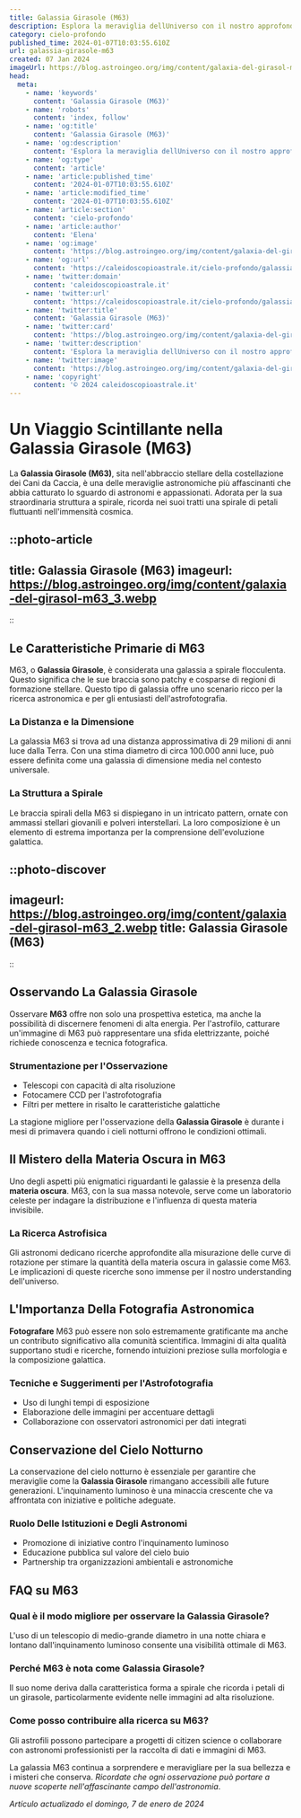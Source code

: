 ```yaml
---
title: Galassia Girasole (M63)
description: Esplora la meraviglia dellUniverso con il nostro approfondimento sulla Galassia Girasole (M63); struttura, miti e osservazione.
category: cielo-profondo
published_time: 2024-01-07T10:03:55.610Z
url: galassia-girasole-m63
created: 07 Jan 2024
imageUrl: https://blog.astroingeo.org/img/content/galaxia-del-girasol-m63_3.webp
head:
  meta:
    - name: 'keywords'
      content: 'Galassia Girasole (M63)'
    - name: 'robots'
      content: 'index, follow'
    - name: 'og:title'
      content: 'Galassia Girasole (M63)'
    - name: 'og:description'
      content: 'Esplora la meraviglia dellUniverso con il nostro approfondimento sulla Galassia Girasole (M63); struttura, miti e osservazione.'
    - name: 'og:type'
      content: 'article'
    - name: 'article:published_time'
      content: '2024-01-07T10:03:55.610Z'
    - name: 'article:modified_time'
      content: '2024-01-07T10:03:55.610Z'
    - name: 'article:section'
      content: 'cielo-profondo'
    - name: 'article:author'
      content: 'Elena'
    - name: 'og:image'
      content: 'https://blog.astroingeo.org/img/content/galaxia-del-girasol-m63_3.webp'
    - name: 'og:url'
      content: 'https://caleidoscopioastrale.it/cielo-profondo/galassia-girasole-m63'
    - name: 'twitter:domain'
      content: 'caleidoscopioastrale.it'
    - name: 'twitter:url'
      content: 'https://caleidoscopioastrale.it/cielo-profondo/galassia-girasole-m63'
    - name: 'twitter:title'
      content: 'Galassia Girasole (M63)'
    - name: 'twitter:card'
      content: 'https://blog.astroingeo.org/img/content/galaxia-del-girasol-m63_3.webp'
    - name: 'twitter:description'
      content: 'Esplora la meraviglia dellUniverso con il nostro approfondimento sulla Galassia Girasole (M63); struttura, miti e osservazione.'
    - name: 'twitter:image'
      content: 'https://blog.astroingeo.org/img/content/galaxia-del-girasol-m63_3.webp'
    - name: 'copyright'
      content: '© 2024 caleidoscopioastrale.it'
---
```

# Un Viaggio Scintillante nella Galassia Girasole (M63)

La **Galassia Girasole (M63)**, sita nell'abbraccio stellare ‎della costellazione dei Cani da Caccia, è una delle meraviglie ‎astronomiche più affascinanti che abbia catturato lo sguardo di ‎astronomi e appassionati. Adorata per la sua straordinaria ‎struttura a spirale, ricorda nei suoi tratti una spirale di petali ‎fluttuanti nell'immensità cosmica.

::photo-article
---
title: Galassia Girasole (M63)
imageurl: https://blog.astroingeo.org/img/content/galaxia-del-girasol-m63_3.webp
---
::

## Le Caratteristiche Primarie di M63

M63, o **Galassia Girasole**, è considerata una galassia a spirale flocculenta. Questo significa che le sue braccia sono patchy e cosparse di regioni di formazione stellare. Questo tipo di galassia offre uno scenario ricco per la ricerca astronomica e per gli ‎entusiasti dell'astrofotografia.

### La Distanza e la Dimensione

La galassia M63 si trova ad una distanza approssimativa di 29 milioni di anni luce dalla Terra. Con una ‎stima diametro di circa 100.000 anni luce, può essere definita come una galassia di dimensione media nel contesto universale.

### La Struttura a Spirale

Le braccia spirali della M63 si dispiegano in un intricato pattern, ornate con ammassi stellari ‎giovanili e polveri interstellari. La loro composizione è un ‎elemento di estrema importanza per la comprensione dell'evoluzione ‎galattica.

::photo-discover
---
imageurl: https://blog.astroingeo.org/img/content/galaxia-del-girasol-m63_2.webp
title: Galassia Girasole (M63)
---
::

## Osservando La Galassia Girasole

Osservare **M63** offre non solo una prospettiva estetica, ma anche la possibilità di ‎discernere fenomeni di alta energia. Per l'astrofilo, catturare un'immagine di M63 può ‎rappresentare una sfida elettrizzante, poiché richiede conoscenza e tecnica fotografica.

### Strumentazione per l'Osservazione

- Telescopi con capacità di alta risoluzione
- Fotocamere CCD per l'astrofotografia
- Filtri per mettere in risalto le caratteristiche galattiche

La stagione migliore per l'osservazione della **Galassia Girasole** è durante i mesi di primavera quando i cieli notturni offrono le condizioni ottimali.

## Il Mistero della Materia Oscura in M63

Uno degli aspetti più enigmatici riguardanti le galassie è la presenza della **materia oscura**. M63, con la sua massa notevole, serve come un laboratorio celeste per indagare la distribuzione e l'influenza di questa materia invisibile.

### La Ricerca Astrofisica

Gli astronomi dedicano ricerche approfondite alla misurazione delle curve di rotazione per stimare la quantità della materia oscura in galassie come M63. Le implicazioni di queste ricerche sono immense per il nostro understanding dell'universo.

## L'Importanza Della Fotografia Astronomica

**Fotografare** M63 può essere non solo estremamente gratificante ma anche un contributo significativo alla comunità scientifica. Immagini di alta qualità supportano studi e ricerche, fornendo intuizioni preziose sulla morfologia e la composizione galattica.

### Tecniche e Suggerimenti per l'Astrofotografia

- Uso di lunghi tempi di esposizione
- Elaborazione delle immagini per accentuare dettagli
- Collaborazione con osservatori astronomici per dati integrati

## Conservazione del Cielo Notturno

La conservazione del cielo notturno è essenziale per garantire che meraviglie come la **Galassia Girasole** rimangano accessibili alle future generazioni. L'inquinamento luminoso è una minaccia crescente che va affrontata con iniziative e politiche adeguate.

### Ruolo Delle Istituzioni e Degli Astronomi

- Promozione di iniziative contro l'inquinamento luminoso
- Educazione pubblica sul valore del cielo buio
- Partnership tra organizzazioni ambientali e astronomiche

## FAQ su M63

### Qual è il modo migliore per osservare la Galassia Girasole?
L'uso di un telescopio di medio-grande diametro in una notte chiara e lontano dall'inquinamento luminoso consente una visibilità ottimale di M63.

### Perché M63 è nota come Galassia Girasole?
Il suo nome deriva dalla caratteristica forma a spirale che ricorda i petali di un girasole, particolarmente evidente nelle immagini ad alta risoluzione.

### Come posso contribuire alla ricerca su M63?
Gli astrofili possono partecipare a progetti di citizen science o collaborare con astronomi professionisti per la raccolta di dati e immagini di M63.

La galassia M63 continua a sorprendere e meravigliare per la sua bellezza e i misteri che conserva. *Ricordate che ogni osservazione può portare a nuove scoperte nell'affascinante campo dell'astronomia*.

_Artículo actualizado el domingo, 7 de enero de 2024_